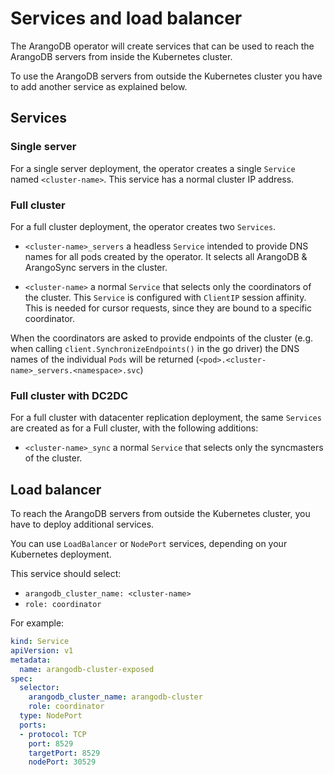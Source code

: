 <!-- don't edit here, its from https://@github.com/arangodb/kube-arangodb.git / docs/Manual/ -->
# Services and load balancer

The ArangoDB operator will create services that can be used to
reach the ArangoDB servers from inside the Kubernetes cluster.

To use the ArangoDB servers from outside the Kubernetes cluster
you have to add another service as explained below.

## Services

### Single server

For a single server deployment, the operator creates a single
`Service` named `<cluster-name>`. This service has a normal cluster IP
address.

### Full cluster

For a full cluster deployment, the operator creates two `Services`.

- `<cluster-name>_servers` a headless `Service` intended to provide
  DNS names for all pods created by the operator.
  It selects all ArangoDB & ArangoSync servers in the cluster.

- `<cluster-name>` a normal `Service` that selects only the coordinators
  of the cluster. This `Service` is configured with `ClientIP` session
  affinity. This is needed for cursor requests, since they are bound to
  a specific coordinator.

When the coordinators are asked to provide endpoints of the cluster
(e.g. when calling `client.SynchronizeEndpoints()` in the go driver)
the DNS names of the individual `Pods` will be returned
(`<pod>.<cluster-name>_servers.<namespace>.svc`)

### Full cluster with DC2DC

For a full cluster with datacenter replication deployment,
the same `Services` are created as for a Full cluster, with the following
additions:

- `<cluster-name>_sync` a normal `Service` that selects only the syncmasters
  of the cluster.

## Load balancer

To reach the ArangoDB servers from outside the Kubernetes cluster, you
have to deploy additional services.

You can use `LoadBalancer` or `NodePort` services, depending on your
Kubernetes deployment.

This service should select:

- `arangodb_cluster_name: <cluster-name>`
- `role: coordinator`

For example:

```yaml
kind: Service
apiVersion: v1
metadata:
  name: arangodb-cluster-exposed
spec:
  selector:
    arangodb_cluster_name: arangodb-cluster
    role: coordinator
  type: NodePort
  ports:
  - protocol: TCP
    port: 8529
    targetPort: 8529
    nodePort: 30529
```
